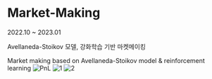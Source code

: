 # Market-Making
2022.10 ~ 2023.01

Avellaneda-Stoikov 모델, 강화학습 기반 마켓메이킹

Market making based on Avellaneda-Stoikov model & reinforcement learning
![PnL](https://github.com/pe049395/Market-Making/assets/133722215/67dbbf38-6343-4641-bd45-7f5673271d21)
![1](https://github.com/pe049395/Market-Making/assets/133722215/ded4a9dc-a03e-4718-b654-883779bc7cfd)
![2](https://github.com/pe049395/Market-Making/assets/133722215/a27ed272-cefc-4adb-90c2-3c36c17f8a6c)
